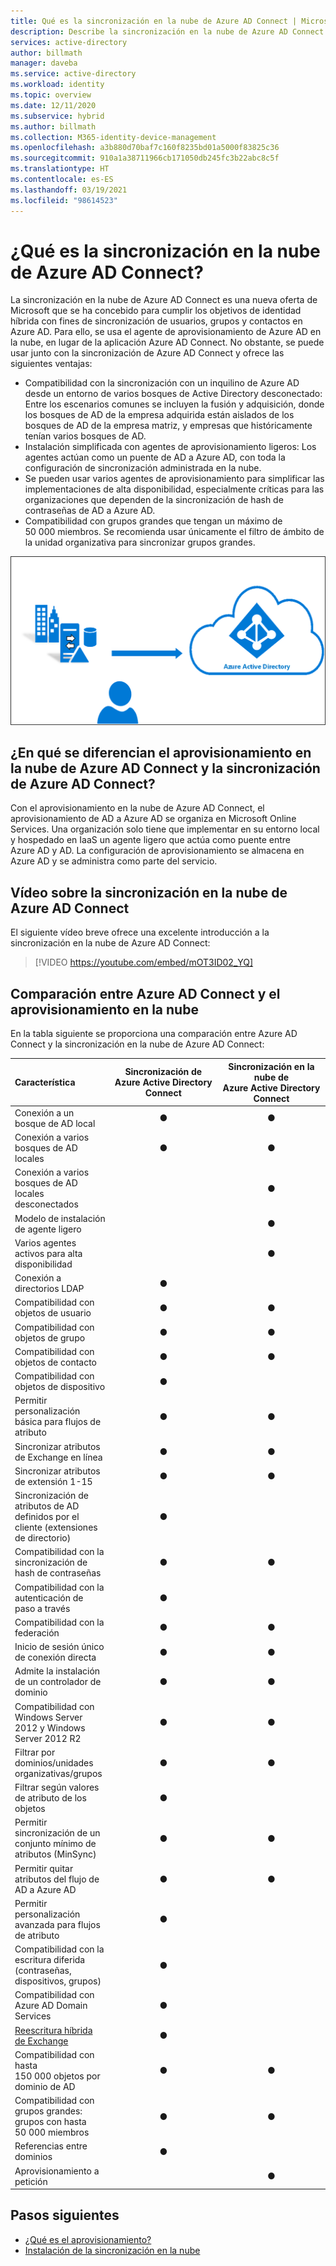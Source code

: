 ```yaml
---
title: Qué es la sincronización en la nube de Azure AD Connect | Microsoft Docs
description: Describe la sincronización en la nube de Azure AD Connect.
services: active-directory
author: billmath
manager: daveba
ms.service: active-directory
ms.workload: identity
ms.topic: overview
ms.date: 12/11/2020
ms.subservice: hybrid
ms.author: billmath
ms.collection: M365-identity-device-management
ms.openlocfilehash: a3b880d70baf7c160f8235bd01a5000f83825c36
ms.sourcegitcommit: 910a1a38711966cb171050db245fc3b22abc8c5f
ms.translationtype: HT
ms.contentlocale: es-ES
ms.lasthandoff: 03/19/2021
ms.locfileid: "98614523"
---
```

# <a name="what-is-azure-ad-connect-cloud-sync"></a>¿Qué es la sincronización en la nube de Azure AD Connect?
La sincronización en la nube de Azure AD Connect es una nueva oferta de Microsoft que se ha concebido para cumplir los objetivos de identidad híbrida con fines de sincronización de usuarios, grupos y contactos en Azure AD.  Para ello, se usa el agente de aprovisionamiento de Azure AD en la nube, en lugar de la aplicación Azure AD Connect.  No obstante, se puede usar junto con la sincronización de Azure AD Connect y ofrece las siguientes ventajas:
    
- Compatibilidad con la sincronización con un inquilino de Azure AD desde un entorno de varios bosques de Active Directory desconectado: Entre los escenarios comunes se incluyen la fusión y adquisición, donde los bosques de AD de la empresa adquirida están aislados de los bosques de AD de la empresa matriz, y empresas que históricamente tenían varios bosques de AD.
- Instalación simplificada con agentes de aprovisionamiento ligeros: Los agentes actúan como un puente de AD a Azure AD, con toda la configuración de sincronización administrada en la nube. 
- Se pueden usar varios agentes de aprovisionamiento para simplificar las implementaciones de alta disponibilidad, especialmente críticas para las organizaciones que dependen de la sincronización de hash de contraseñas de AD a Azure AD.
- Compatibilidad con grupos grandes que tengan un máximo de 50 000 miembros. Se recomienda usar únicamente el filtro de ámbito de la unidad organizativa para sincronizar grupos grandes.


![Qué es Azure AD Connect](media/what-is-cloud-sync/architecture-1.png)

## <a name="how-is-azure-ad-connect-cloud-sync-different-from-azure-ad-connect-sync"></a>¿En qué se diferencian el aprovisionamiento en la nube de Azure AD Connect y la sincronización de Azure AD Connect?
Con el aprovisionamiento en la nube de Azure AD Connect, el aprovisionamiento de AD a Azure AD se organiza en Microsoft Online Services. Una organización solo tiene que implementar en su entorno local y hospedado en IaaS un agente ligero que actúa como puente entre Azure AD y AD. La configuración de aprovisionamiento se almacena en Azure AD y se administra como parte del servicio.

## <a name="azure-ad-connect-cloud-sync-video"></a>Vídeo sobre la sincronización en la nube de Azure AD Connect
El siguiente vídeo breve ofrece una excelente introducción a la sincronización en la nube de Azure AD Connect:

> [!VIDEO https://youtube.com/embed/mOT3ID02_YQ]


## <a name="comparison-between-azure-ad-connect-and-cloud-sync"></a>Comparación entre Azure AD Connect y el aprovisionamiento en la nube

En la tabla siguiente se proporciona una comparación entre Azure AD Connect y la sincronización en la nube de Azure AD Connect:

| Característica | Sincronización de Azure Active Directory Connect| Sincronización en la nube de Azure Active Directory Connect |
|:--- |:---:|:---:|
|Conexión a un bosque de AD local|● |● |
| Conexión a varios bosques de AD locales |● |● |
| Conexión a varios bosques de AD locales desconectados | |● |
| Modelo de instalación de agente ligero | |● |
| Varios agentes activos para alta disponibilidad | |● |
| Conexión a directorios LDAP|●| | 
| Compatibilidad con objetos de usuario |● |● |
| Compatibilidad con objetos de grupo |● |● |
| Compatibilidad con objetos de contacto |● |● |
| Compatibilidad con objetos de dispositivo |● | |
| Permitir personalización básica para flujos de atributo |● |● |
| Sincronizar atributos de Exchange en línea |● |● |
| Sincronizar atributos de extensión 1-15 |● |● |
| Sincronización de atributos de AD definidos por el cliente (extensiones de directorio) |● | |
| Compatibilidad con la sincronización de hash de contraseñas |●|●|
| Compatibilidad con la autenticación de paso a través |●||
| Compatibilidad con la federación |●|●|
| Inicio de sesión único de conexión directa|● |●|
| Admite la instalación de un controlador de dominio |● |● |
| Compatibilidad con Windows Server 2012 y Windows Server 2012 R2 |● |● |
| Filtrar por dominios/unidades organizativas/grupos |● |● |
| Filtrar según valores de atributo de los objetos |● | |
| Permitir sincronización de un conjunto mínimo de atributos (MinSync) |● |● |
| Permitir quitar atributos del flujo de AD a Azure AD |● |● |
| Permitir personalización avanzada para flujos de atributo |● | |
| Compatibilidad con la escritura diferida (contraseñas, dispositivos, grupos) |● | |
| Compatibilidad con Azure AD Domain Services|● | |
| [Reescritura híbrida de Exchange](../hybrid/reference-connect-sync-attributes-synchronized.md#exchange-hybrid-writeback) |● | |
| Compatibilidad con hasta 150 000 objetos por dominio de AD |● |● |
| Compatibilidad con grupos grandes: grupos con hasta 50 000 miembros |● |● |
| Referencias entre dominios|● | |
| Aprovisionamiento a petición| |● |

## <a name="next-steps"></a>Pasos siguientes 

- [¿Qué es el aprovisionamiento?](what-is-provisioning.md)
- [Instalación de la sincronización en la nube](how-to-install.md)
